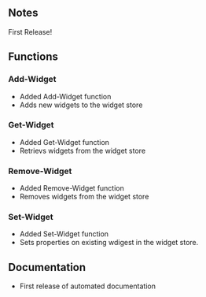 ## Notes

First Release!

## Functions

### Add-Widget

* Added Add-Widget function
* Adds new widgets to the widget store

### Get-Widget

* Added Get-Widget function
* Retrievs widgets from the widget store

### Remove-Widget

* Added Remove-Widget function
* Removes widgets from the widget store

### Set-Widget

* Added Set-Widget function
* Sets properties on existing wdigest in the widget store.

## Documentation
* First release of automated documentation